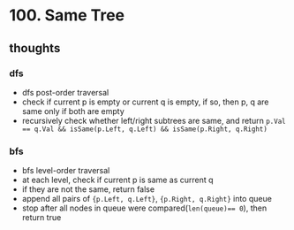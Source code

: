 # 100. Same Tree

## thoughts

### dfs

- dfs post-order traversal
- check if current p is empty or current q is empty, if so, then p, q are same only if both are empty
- recursively check whether left/right subtrees are same, and return ```p.Val == q.Val && isSame(p.Left, q.Left) && isSame(p.Right, q.Right)``` 

### bfs

- bfs level-order traversal
- at each level, check if current p is same as current q 
- if they are not the same, return false
- append all pairs of ```{p.Left, q.Left}```, ```{p.Right, q.Right}``` into queue
- stop after all nodes in queue were compared(```len(queue)== 0```), then return true 